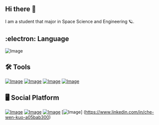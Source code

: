 ## Hi there :seedling:

I am a student that major in Space Science and Engineering :ringed_planet:.

## :electron: Language 

![Image](https://skillicons.dev/icons?i=matlab,c,py,html,css,js)

## :hammer_and_wrench: Tools

[![Image](https://skillicons.dev/icons?i=github)](https://github.com/AquaCW24)
[![Image](https://skillicons.dev/icons?i=git)](https://skillicons.dev)
[![Image](https://skillicons.dev/icons?i=vscode)](https://skillicons.dev)
[![Image](https://skillicons.dev/icons?i=latex)](https://skillicons.dev)


## :desktop_computer: Social Platform

[![Image](https://skillicons.dev/icons?i=instagram)](https://www.instagram.com/c_cl_cahehcr/)
[![Image](https://skillicons.dev/icons?i=twitter)](https://twitter.com/Bistanews)
[![Image](https://skillicons.dev/icons?i=discord)](https://skillicons.dev)
[![Image](https://skillicons.dev/icons?i=linkedin)] (https://www.linkedin.com/in/che-wen-kuo-a05bab300)
